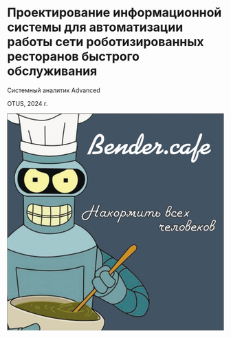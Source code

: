 # Проектирование информационной системы для автоматизации работы сети роботизированных ресторанов быстрого обслуживания

Системный аналитик Advanced

OTUS, 2024 г.

![](images/bender_cafe768.jpg)

